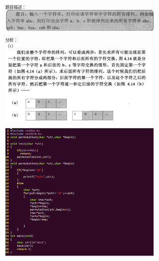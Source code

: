 <html>
<head>
  <title>Evernote Export</title>
  <basefont face="微软雅黑" size="2" />
  <meta http-equiv="Content-Type" content="text/html;charset=utf-8" />
  <meta name="exporter-version" content="Evernote Windows/302292 (zh-CN); Windows/10.0.10586 (Win64);"/>
  <style>
    body, td {
      font-family: 微软雅黑;
      font-size: 10pt;
    }
  </style>
</head>
<body>
<a name="2181"/>

<div>
<span><div>题目描述：</div><div><img src="readme_files/Image.png" type="image/png" style="height: auto;"/></div><div><br/></div><div>分析：</div><div>（1）<img src="readme_files/Image [1].png" type="image/png"/></div><div><br/></div><div><img src="readme_files/Image [2].png" type="image/png" style="height:auto;" width="559"/></div></span>
</div></body></html> 